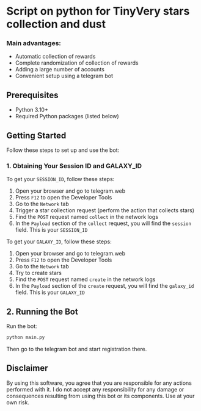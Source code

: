 # Script on python for TinyVery stars collection and dust


### Main advantages:
+ Automatic collection of rewards
+ Complete randomization of collection of rewards
+ Adding a large number of accounts
+ Convenient setup using a telegram bot

## Prerequisites

- Python 3.10+
- Required Python packages (listed below)

## Getting Started

Follow these steps to set up and use the bot:

### 1. Obtaining Your Session ID and GALAXY_ID

To get your `SESSION_ID`, follow these steps:

1. Open your browser and go to telegram.web
2. Press `F12` to open the Developer Tools
3. Go to the `Network` tab
4. Trigger a star collection request (perform the action that collects stars)
5. Find the `POST` request named `collect` in the network logs
6. In the `Payload` section of the `collect` request, you will find the `session` field. This is your `SESSION_ID`

To get your `GALAXY_ID`, follow these steps:
1. Open your browser and go to telegram.web
2. Press `F12` to open the Developer Tools
3. Go to the `Network` tab
4. Try to create stars
5. Find the `POST` request named `create` in the network logs
6. In the `Payload` section of the `create` request, you will find the `galaxy_id` field. This is your `GALAXY_ID`

## 2. Running the Bot
Run the bot:
   ```bash
   python main.py
   ```
Then go to the telegram bot and start registration there.
## Disclaimer
By using this software, you agree that you are responsible for any actions performed with it. I do not accept any responsibility for any damage or consequences resulting from using this bot or its components. Use at your own risk.

